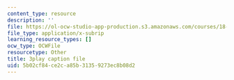 ```yaml
---
content_type: resource
description: ''
file: https://ol-ocw-studio-app-production.s3.amazonaws.com/courses/18-01sc-single-variable-calculus-fall-2010/5b02cf84ce2ca85b31359273ec8b08d2_-CsEPYeSBsg.srt
file_type: application/x-subrip
learning_resource_types: []
ocw_type: OCWFile
resourcetype: Other
title: 3play caption file
uid: 5b02cf84-ce2c-a85b-3135-9273ec8b08d2
---
```

